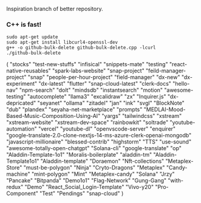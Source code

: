 Inspiration branch of better repository.
### C++ is fast!
```
sudo apt-get update
sudo apt-get install libcurl4-openssl-dev
g++ -o github-bulk-delete github-bulk-delete.cpp -lcurl
./github-bulk-delete
```



(
    "stocks"
    "test-new-stuffs"
    "infisical"
    "snippets-mate"
    "testing"
    "react-native-reusables"
    "spark-labs-website"
    "snap-project"
    "feild-manager-project"
    "snap"
    "people-per-hour-project"
    "field-manager"
    "dx-new"
    "dx-experiment"
    "dx-latest"
    "flutter"
    "snap-cloud-latest"
    "clerk-docs"
    "hello-nav"
    "npm-search"
    "dolt"
    "mindsdb"
    "instantsearch"
    "motion"
    "awesome-testing"
    "autocomplete"
    "llama3"
    "excalidraw"
    "zx"
    "Inquirer.js"
    "dx-depricated"
    "seyanet"
    "ollama"
    "zitadel"
    "jan"
    "ink"
    "svgl"
    "BlockNote"
    "dub"
    "plandex"
    "seyaha-net-marketplace"
    "prompts"
    "MEDLAI-Mood-Based-Music-Composition-Using-AI"
    "yargs"
    "tailwindcss"
    "xstream"
    "xstream-website"
    "xstream-dev-space"
    "rainbowkit"
    "soltrade"
    "youtube-automation"
    "vercel"
    "youtube-dl"
    "openvscode-server"
    "enquirer"
    "google-translate-2.0-clone-nextjs-14-ms-azure-clerk-openai-mongodb"
    "javascript-millionaire"
    "blessed-contrib"
    "highstorm"
    "TTS"
    "use-sound"
    "awesome-totally-open-chatgpt"
    "Solana-cli"
    "google-translate"
    "op"
    "Aladdin-Template-1o1"
    "Moralis-boilerplate"
    "aladdin-tm"
    "Aladdin-Template1o1"
    "Aladdin-template"
    "Doraemon"
    "Nft-collections"
    "Metaplex-Store"
    "must-be-polygon"
    "Ninja"
    "Cryto-Dragons"
    "Metaplex"
    "Candy-machine"
    "mint-polygon"
    "Mint"
    "Metaplex-candy"
    "Solana"
    "Jrzy"
    "Pancake"
    "Bitpanda"
    "Demo1o1"
    "Flag-Network"
    "Gung-Gang"
    "with-redux"
    "Demo"
    "React_Social_Login-Template"
    "Vivo-y20"
    "Pro-Component"
    "Test"
    "Pendings"
    "snap-cloud"
)



<!-- 
```
#include <cstdlib> // Include the standard library header for getenv
#include <iostream>
#include <string>
#include <vector>

// Function to get an environment variable value
std::string getEnvVar(const std::string& key) {
    char* val = std::getenv(key.c_str()); // Retrieve the environment
    variable

    if (val != nullptr) {
        return val; // Return the value as a string
    } else {
        return ""; // Return an empty string if the environment variable is
        not set
    }
}

// Function to delete a GitHub repository
bool deleteRepository(const std::string& repoName) {
    // Retrieve the GitHub access token from the environment variable
    std::string accessToken = getEnvVar("GITHUB_ACCESS_TOKEN");

    if (accessToken.empty()) {
        std::cerr << "GitHub access token not found in environment
        variables." << std::endl; return false;
    }

    // Rest of your deleteRepository logic...
    // (Replace GITHUB_ACCESS_TOKEN and other placeholders with accessToken)

    return true;
}

int main() {
    // Replace with your repository names
    std::vector<std::string> reposToDelete = {
        "snap-project",
        "aladdin-tm",
    };

    for (const auto& repo : reposToDelete) {
        if (deleteRepository(repo)) {
            std::cout << "Successfully deleted " << repo << std::endl;
        } else {
            std::cerr << "Failed to delete " << repo << std::endl;
        }
    }

    return 0;
}
``` -->
